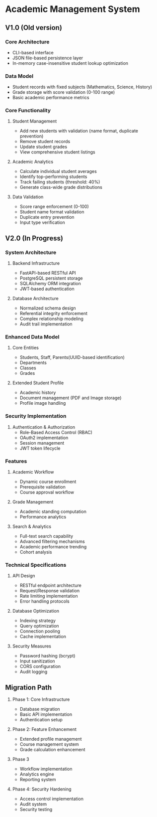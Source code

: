 # Academic Management System

## V1.0 (Old version)
### Core Architecture
- CLI-based interface
- JSON file-based persistence layer
- In-memory case-insensitive student lookup optimization

### Data Model
- Student records with fixed subjects (Mathematics, Science, History)
- Grade storage with score validation (0-100 range)
- Basic academic performance metrics

### Core Functionality
1. Student Management
   - Add new students with validation (name format, duplicate prevention)
   - Remove student records
   - Update student grades
   - View comprehensive student listings

2. Academic Analytics
   - Calculate individual student averages
   - Identify top-performing students
   - Track failing students (threshold: 40%)
   - Generate class-wide grade distributions

3. Data Validation
   - Score range enforcement (0-100)
   - Student name format validation
   - Duplicate entry prevention
   - Input type verification

## V2.0 (In Progress)
### System Architecture
1. Backend Infrastructure
   - FastAPI-based RESTful API
   - PostgreSQL persistent storage
   - SQLAlchemy ORM integration
   - JWT-based authentication

2. Database Architecture
   - Normalized schema design
   - Referential integrity enforcement
   - Complex relationship modeling
   - Audit trail implementation

### Enhanced Data Model
1. Core Entities
   - Students, Staff, Parents(UUID-based identification)
   - Departments
   - Classes
   - Grades

2. Extended Student Profile
   - Academic history
   - Document management (PDF and Image storage)
   - Profile image handling

### Security Implementation
1. Authentication & Authorization
   - Role-Based Access Control (RBAC)
   - OAuth2 implementation
   - Session management
   - JWT token lifecycle

###  Features
1. Academic Workflow
   - Dynamic course enrollment
   - Prerequisite validation
   - Course approval workflow

2. Grade Management
   - Academic standing computation
   - Performance analytics

3. Search & Analytics
   - Full-text search capability
   - Advanced filtering mechanisms
   - Academic performance trending
   - Cohort analysis

### Technical Specifications
1. API Design
   - RESTful endpoint architecture
   - Request/Response validation
   - Rate limiting implementation
   - Error handling protocols

2. Database Optimization
   - Indexing strategy
   - Query optimization
   - Connection pooling
   - Cache implementation

3. Security Measures
   - Password hashing (bcrypt)
   - Input sanitization
   - CORS configuration
   - Audit logging



## Migration Path
1. Phase 1: Core Infrastructure
   - Database migration
   - Basic API implementation
   - Authentication setup

2. Phase 2: Feature Enhancement
   - Extended profile management
   - Course management system
   - Grade calculation enhancement

3. Phase 3
   - Workflow implementation
   - Analytics engine
   - Reporting system

4. Phase 4: Security Hardening
   - Access control implementation
   - Audit system
   - Security testing
